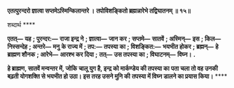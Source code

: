 **एतत्पुरन्दरो ज्ञात्वा सप्तमेऽस्मिन्किलान्तरे ।** **तपोविशङ्कितो ब्रह्मन्नारेभे तद्विघातनम् ॥ १५॥** 

शब्दार्थ **** 

**एतत्—** **यह** **; पुरन्दर:—** **राजा इन्द्र ने** **; ज्ञात्वा—** **जान कर** **; सप्तमे—** **सातवें** **; अस्मिन्—** **इस** **; किल—** **निस्सन्देह** **; अन्तरे—** **मनु** **के राज्य में** **; तप:—** **तपस्या का** **; विशङ्कित:—** **भयभीत होकर** **; ब्रह्मन्—** **हे ब्राह्मण शौनक** **; आरेभे—** **आरश्भ कर दिया** **;** **तत्—** **उस तपस्या का** **; विघाटनम्—** **विघ्न।** **.** 

**हे ब्राह्मण, सातवें मन्वन्तर में, जोकि चालू युग है, इन्द्र को मार्कण्डेय की तपस्या का** **पता चला तो वह उनकी बढ़ती योगशक्ति से भयभीत हो उठा। इस तरह उसने मुनि की** **तपस्या में विघ्न डालने का प्रयास किया।** **** 